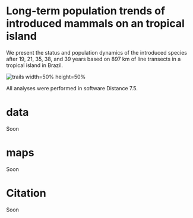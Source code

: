 # Long-term population trends of introduced mammals on an tropical island
We present the status and population dynamics of the introduced species after 19, 21, 35, 38, and 39 years based on 897 km of line transects in a tropical island in Brazil.

![trails](https://github.com/LEEClab/anchieta_mammals/assets/65490803/2d49ce51-8779-451c-ac03-f5141db2de0f) width=50% height=50%



All analyses were performed in software Distance 7.5.

# data
Soon

# maps
Soon

# Citation
Soon
